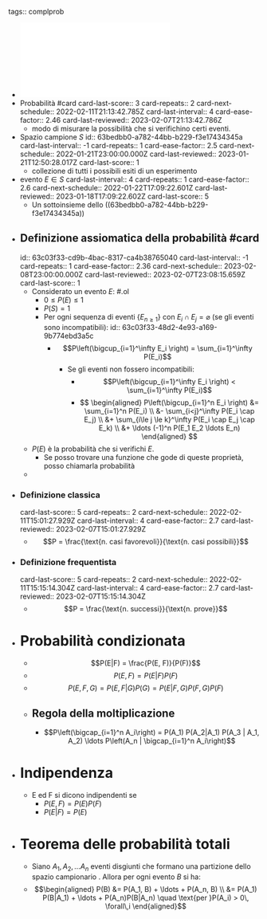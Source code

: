 tags:: complprob

- ![complprob-lav-1.pdf](../assets/complprob-lav-1_1666590288391_0.pdf)
- Probabilità #card
  card-last-score:: 3
  card-repeats:: 2
  card-next-schedule:: 2022-02-11T21:13:42.785Z
  card-last-interval:: 4
  card-ease-factor:: 2.46
  card-last-reviewed:: 2023-02-07T21:13:42.786Z
	- modo di misurare la possibilità che si verifichino certi eventi.
- Spazio campione $S$
  id:: 63bedbb0-a782-44bb-b229-f3e17434345a
  card-last-interval:: -1
  card-repeats:: 1
  card-ease-factor:: 2.5
  card-next-schedule:: 2022-01-21T23:00:00.000Z
  card-last-reviewed:: 2023-01-21T12:50:28.017Z
  card-last-score:: 1
	- collezione di tutti i possibili esiti di un esperimento
- evento $E \in S$
  card-last-interval:: 4
  card-repeats:: 1
  card-ease-factor:: 2.6
  card-next-schedule:: 2022-01-22T17:09:22.601Z
  card-last-reviewed:: 2023-01-18T17:09:22.602Z
  card-last-score:: 5
	- Un sottoinsieme dello ((63bedbb0-a782-44bb-b229-f3e17434345a))
- ## Definizione assiomatica della probabilità #card
  id:: 63c03f33-cd9b-4bac-8317-ca4b38765040
  card-last-interval:: -1
  card-repeats:: 1
  card-ease-factor:: 2.36
  card-next-schedule:: 2023-02-08T23:00:00.000Z
  card-last-reviewed:: 2023-02-07T23:08:15.659Z
  card-last-score:: 1
	- Considerato un evento $E$: #.ol
		- $0 \le P(E) \le 1$
		- $P(S) = 1$
		- Per ogni sequenza di eventi $\{E_{n\ge1}\}$ con $E_i \cap E_j = \varnothing$ (se gli eventi sono incompatibili):
		  id:: 63c03f33-48d2-4e93-a169-9b774ebd3a5c
			- $$P\left(\bigcup_{i=1}^\infty E_i \right) = \sum_{i=1}^\infty P(E_i)$$
				- Se gli eventi non fossero incompatibili:
					- $$P\left(\bigcup_{i=1}^\infty E_i \right) < \sum_{i=1}^\infty P(E_i)$$
					- $$
					  \begin{aligned}
					  P\left(\bigcup_{i=1}^n E_i \right) &= \sum_{i=1}^n P(E_i) \\
					  &- \sum_{i<j}^\infty P(E_i \cap E_j) \\
					  &+ \sum_{i\le j \le k}^\infty P(E_i \cap E_j \cap E_k) \\
					  &+ \ldots (-1)^n P(E_1 E_2 \ldots E_n)
					  \end{aligned}
					  $$
	- $P(E)$ è la probabilità che si verifichi $E$.
		- Se posso trovare una funzione che gode di queste proprietà, posso chiamarla probabilità
	-
- ### Definizione classica
  card-last-score:: 5
  card-repeats:: 2
  card-next-schedule:: 2022-02-11T15:01:27.929Z
  card-last-interval:: 4
  card-ease-factor:: 2.7
  card-last-reviewed:: 2023-02-07T15:01:27.929Z
	- $$P = \frac{\text{n. casi favorevoli}}{\text{n. casi possibili}}$$
- ### Definizione frequentista
  card-last-score:: 5
  card-repeats:: 2
  card-next-schedule:: 2022-02-11T15:15:14.304Z
  card-last-interval:: 4
  card-ease-factor:: 2.7
  card-last-reviewed:: 2023-02-07T15:15:14.304Z
	- $$P = \frac{\text{n. successi}}{\text{n. prove}}$$
- # Probabilità condizionata
	- $$P(E|F) = \frac{P(E, F)}{P(F)}$$
	- $$P(E, F) = P(E|F)P(F)$$
	- $$P(E, F, G) = P(E, F | G) P(G) = P(E | F, G)P(F, G)P(F)$$
	- ## Regola della moltiplicazione
		- $$P\left(\bigcap_{i=1}^n A_i\right) = P(A_1) P(A_2|A_1) P(A_3 | A_1, A_2) \ldots P\left(A_n | \bigcap_{i=1}^n A_i\right)$$
- # Indipendenza
	- E ed F si dicono indipendenti se
		- $P(E,F) = P(E)P(F)$
		- $P(E|F) = P(E)$
- # Teorema delle probabilità totali
	- Siano $A_1, A_2, \ldots A_n$ eventi disgiunti che formano una partizione dello spazio campionario . Allora per ogni evento $B$ si ha:
	- $$\begin{aligned}
	  P(B) &= P(A_1, B) + \ldots + P(A_n, B) \\
	  &= P(A_1) P(B|A_1) + \ldots + P(A_n)P(B|A_n) \quad \text{per }P(A_i) > 0\, \forall\,i
	  \end{aligned}$$